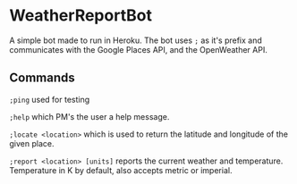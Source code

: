 # WeatherReportBot
A simple bot made to run in Heroku.
The bot uses `;` as it's prefix and communicates with the Google Places API, and the OpenWeather API.
## Commands
`;ping` used for testing

`;help` which PM's the user a help message.

`;locate <location>` which is used to return the latitude and longitude of the given place.

`;report <location> [units]` reports the current weather and temperature. Temperature in K by default, also accepts metric or imperial.
